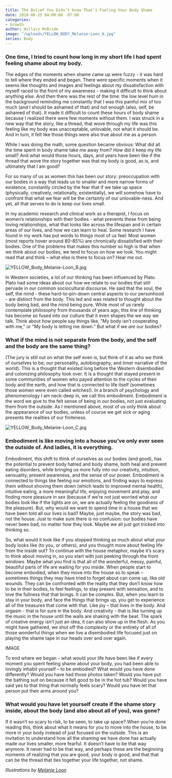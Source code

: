 ```yaml
---
title: The Belief You Didn’t Know That’s Fueling Your Body Shame
date: 2018-06-25 04:00:00 -07:00
categories:
- Growth
author: Hillary McBride
image: "/uploads/YELLOW_BODY_Melanie-Loon_A.jpg"
series: Body
---
```


### One time, I tried to count how long in my short life I had spent feeling shame about my body. 

The edges of the moments when shame came up were fuzzy - it was hard to tell where they ended and began. There were specific moments when it seems like thoughts and images and feelings about my dissatisfaction with myself raced to the front of my awareness - making it difficult to think about anything else. And then there was the rest of the time: the low level hum in the background reminding me constantly that I was this painful mix of too much (and I should be ashamed of that) and not enough (also, self, be ashamed of that). It made it difficult to count these hours of body shame because I realized there were few moments without them. I was struck in a new way that the story, like a thread, that wove through my life was this feeling like my body was unacceptable, unlovable, not what it should be. And in turn, it felt like those things were also true about me as a person.

While I was doing the math, some question became obvious: What did all the time spent in body shame take me away from? How did it keep my life small? And what would those hours, days, and years have been like if the thread that wove the story together was that my body is good, as is, and ultimately that I am good? 

For so many of us as women this has been our story: preoccupation with our bodies in a way that leads us to smaller and more narrow forms of existence, constantly circled by the fear that if we take up space (physically, creatively, relationally, existentially), we will somehow have to confront that what we fear will be the certainty of our unlovable-ness. And yet, all that serves to do is keep our lives small.  

In my academic research and clinical work as a therapist, I focus on women’s relationships with their bodies - what prevents these from being loving relationships, what that looks like across the lifespan and in certain areas of our lives, and how we can learn to heal. Some research I have found in my work has put words to things most of us feel: Most women (most reports hover around 80-85%) are chronically dissatisfied with their bodies. One of the problems that makes this number so high is that when we think about our bodies, we tend to focus on how we look. You might read that and think – what else is there to focus on? Hear me out.

![YELLOW_Body_Melanie-Loon_B.jpg](/uploads/YELLOW_Body_Melanie-Loon_B.jpg)

In Western societies, a lot of our thinking has been influenced by Plato. Plato had some ideas about our how we relate to our bodies that still pervade in our common sociocultural discourse. He said that the soul, the self, the mind - these hard-to-pin-down central aspects to our personhood - are distinct from the body. This led and was related to thought about the body being bad, and the mind being pure. While most of us rarely contemplate philosophy from thousands of years ago, this line of thinking has become so fused into our culture that it even shapes the we way we talk. Think about how people say things like, "My body isn’t cooperating with me," or "My body is letting me down." But what if we _are_ our bodies? 

### What if the mind is not separate from the body, and the self and the body are the same thing? 

(The jury is still out on what the self even is, but think of it as who we think of ourselves to be; our personality, autobiography, and inner narrative of the world). This is a thought that existed long before the Western disembodied and colonizing philosophy took over. It is a thought that stayed present in some communities of women who payed attention to the cycles of their body and the earth, and how that is connected to life itself (sometimes those women were even called witches!). In a branch of psychology and phenomenology I am neck-deep in, we call this embodiment. Embodiment is the word we give to the felt sense of being in our bodies, not just evaluating them from the outside. As I mentioned above, most of us only think about the appearance of our bodies, unless of course we get sick or aging presents the realities of our finiteness. 

![YELLOW_Body_Melanie-Loon_C.jpg](/uploads/YELLOW_Body_Melanie-Loon_C.jpg)

### Embodiment is like moving into a house you’ve only ever seen the outside of. And ladies, it is everything. 

Embodiment, this shift to think of ourselves as our bodies (and good), has the potential to prevent body hatred and body shame, both heal and prevent eating disorders, while bringing us more fully into our creativity, intuition, sensuality, present awareness, and the sense of our power. Embodiment is connected to things like feeling our emotions, and finding ways to express them without shoving them down (which leads to improved mental health), intuitive eating, a more meaningful life, enjoying movement and play, and finding more pleasure in sex (because if we’re not just worried what our bodies look like if the lights are on, we are actually feeling the goodness of the pleasure). But, why would we want to spend time in a house that we have been told all our lives is bad? Maybe, just maybe, the story was bad, not the house. Just to make sure there is no confusion: our bodies have never been bad, no matter how they look. Maybe we all just got tricked into thinking so. 

So, what would it look like if you stopped thinking as much about what your body looks like (to you, or others), and you thought more about feeling life from the inside out? To continue with the house metaphor, maybe it’s scary to think about moving in, so you start with just peeking through the front windows. Maybe what you find is that all of the wonderful, messy, painful, beautiful parts of life are waiting for you inside. When people start to become embodied, when they move into the house so to speak – sometimes things they may have tried to forget about can come up, like old wounds. They can be confronted with the reality that they don’t know how to be in their bodies, to feel feelings, to stay present with sensation, and to love the fullness that that brings. It can be complex. But, when you learn to stay in your body, and face the things that brings up, you get to experience all of the treasures that come with that. Like joy – that lives in the body. And orgasm - that is for sure in the body. And creativity - that is like turning up the music in the house until the walls are shaking with the beat. The spark of creative energy isn’t just an idea, it can also show up in the flesh. As you might have gathered, we shut off the complexity or the entirety of all of those wonderful things when we live a disembodied life focused just on playing the shame tape in our heads over and over again. 

IMAGE

To end where we began – what would your life have been like if every moment you spent feeling shame about your body, you had been able to lovingly inhabit yourself – to be embodied? What would you have done differently? Would you have had those photos taken? Would you have put the bathing suit on because it felt good to be in the hot tub? Would you have said yes to that thing that normally feels scary? Would you have let that person put their arms around you? 

### What would you have let yourself create if the shame story inside, about the body (and also about all of you), was gone? 

If it wasn’t so scary to risk, to be seen, to take up space? When you’re done reading this, think about what it means for you to move into the house, to be more in your body instead of just focused on the outside. This is an invitation to understand how all the shaming we have done has actually made our lives smaller, more fearful. It doesn’t have to be that way anymore. It never had to be that way, and perhaps these are the beginning moments of realizing that you are good, your body is good, and that that can be the thread that ties together your life together, not shame.  

_Illustrations by [Melanie Loon](http://www.melanieloon.com/)_